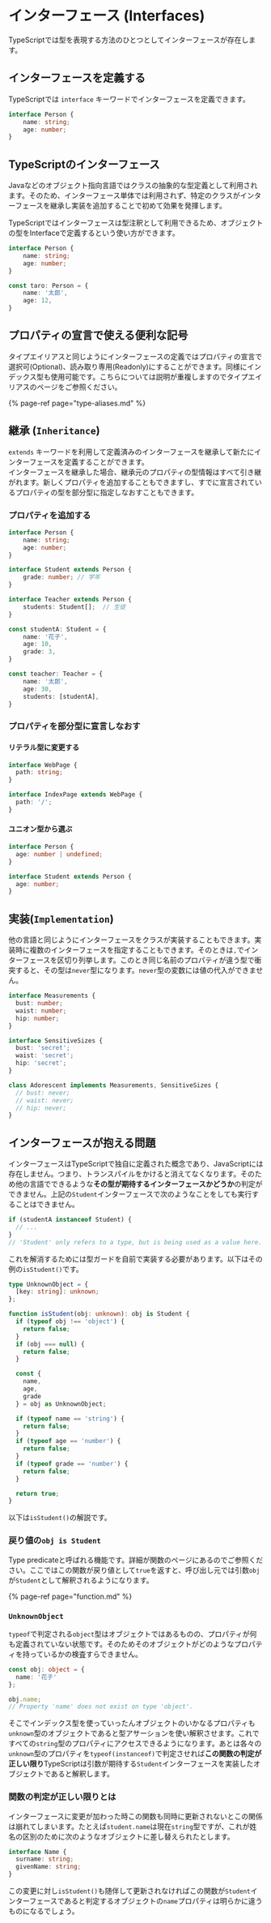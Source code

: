 # インターフェース \(Interfaces\)

TypeScriptでは型を表現する方法のひとつとしてインターフェースが存在します。

## インターフェースを定義する

TypeScriptでは `interface` キーワードでインターフェースを定義できます。

```typescript
interface Person {
    name: string;
    age: number;
}
```

## TypeScriptのインターフェース

Javaなどのオブジェクト指向言語ではクラスの抽象的な型定義として利用されます。そのため、インターフェース単体では利用されず、特定のクラスがインターフェースを継承し実装を追加することで初めて効果を発揮します。

TypeScriptではインターフェースは型注釈として利用できるため、オブジェクトの型をInterfaceで定義するという使い方ができます。

```typescript
interface Person {
    name: string;
    age: number;
}

const taro: Person = {
    name: '太郎',
    age: 12,
}
```

## プロパティの宣言で使える便利な記号

タイプエイリアスと同じようにインターフェースの定義ではプロパティの宣言で選択可\(Optional\)、読み取り専用\(Readonly\)にすることができます。同様にインデックス型も使用可能です。こちらについては説明が重複しますのでタイプエイリアスのページをご参照ください。

{% page-ref page="type-aliases.md" %}

## 継承 \(`Inheritance`\)

`extends` キーワードを利用して定義済みのインターフェースを継承して新たにインターフェースを定義することができます。  
インターフェースを継承した場合、継承元のプロパティの型情報はすべて引き継がれます。新しくプロパティを追加することもできますし、すでに宣言されているプロパティの型を部分型に指定しなおすこともできます。

### プロパティを追加する

```typescript
interface Person {
    name: string;
    age: number;
}

interface Student extends Person {
    grade: number; // 学年
}

interface Teacher extends Person {
    students: Student[];  // 生徒
}

const studentA: Student = {
    name: '花子',
    age: 10,
    grade: 3,
}

const teacher: Teacher = {
    name: '太郎',
    age: 30,
    students: [studentA],
}
```

### プロパティを部分型に宣言しなおす

#### リテラル型に変更する

```typescript
interface WebPage {
  path: string;
}

interface IndexPage extends WebPage {
  path: '/';
}
```

#### ユニオン型から選ぶ

```typescript
interface Person {
  age: number | undefined;
}

interface Student extends Person {
  age: number;
}
```

## 実装\(`Implementation`\)

他の言語と同じようにインターフェースをクラスが実装することもできます。実装時に複数のインターフェースを指定することもできます。そのときは`,`でインターフェースを区切り列挙します。このとき同じ名前のプロパティが違う型で衝突すると、その型は`never`型になります。`never`型の変数には値の代入ができません。

```typescript
interface Measurements {
  bust: number;
  waist: number;
  hip: number;
}

interface SensitiveSizes {
  bust: 'secret';
  waist: 'secret';
  hip: 'secret';
}

class Adorescent implements Measurements, SensitiveSizes {
  // bust: never;
  // waist: never;
  // hip: never;
}
```

## インターフェースが抱える問題

インターフェースはTypeScriptで独自に定義された概念であり、JavaScriptには存在しません。つまり、トランスパイルをかけると消えてなくなります。そのため他の言語でできるような**その型が期待するインターフェースかどうか**の判定ができません。上記の`Student`インターフェースで次のようなことをしても実行することはできません。

```typescript
if (studentA instanceof Student) {
  // ...
}
// 'Student' only refers to a type, but is being used as a value here.
```

これを解消するためには型ガードを自前で実装する必要があります。以下はその例の`isStudent()`です。

```typescript
type UnknownObject = {
  [key: string]: unknown;
};

function isStudent(obj: unknown): obj is Student {
  if (typeof obj !== 'object') {
    return false;
  }
  if (obj === null) {
    return false;
  }

  const {
    name,
    age,
    grade
  } = obj as UnknownObject;

  if (typeof name == 'string') {
    return false;
  }
  if (typeof age == 'number') {
    return false;
  }
  if (typeof grade == 'number') {
    return false;
  }

  return true;
}
```

以下は`isStudent()`の解説です。

### 戻り値の`obj is Student`

Type predicateと呼ばれる機能です。詳細が関数のページにあるのでご参照ください。ここではこの関数が戻り値として`true`を返すと、呼び出し元では引数`obj`が`Student`として解釈されるようになります。

{% page-ref page="function.md" %}

### `UnknownObject`

`typeof`で判定される`object`型はオブジェクトではあるものの、プロパティが何も定義されていない状態です。そのためそのオブジェクトがどのようなプロパティを持っているかの検査すらできません。

```typescript
const obj: object = {
  name: '花子'
};

obj.name;
// Property 'name' does not exist on type 'object'.
```

そこでインデックス型を使っていったんオブジェクトのいかなるプロパティも`unknown`型のオブジェクトであると型アサーションを使い解釈させます。これですべての`string`型のプロパティにアクセスできるようになります。あとは各々の`unknown`型のプロパティを`typeof(instanceof)`で判定させれば**この関数の判定が正しい限り**TypeScriptは引数が期待する`Student`インターフェースを実装したオブジェクトであると解釈します。

### 関数の判定が正しい限りとは

インターフェースに変更が加わった時この関数も同時に更新されないとこの関係は崩れてしまいます。たとえば`student.name`は現在`string`型ですが、これが姓名の区別のために次のようなオブジェクトに差し替えられたとします。

```typescript
interface Name {
  surname: string;
  givenName: string;
}
```

この変更に対し`isStudent()`も随伴して更新されなければこの関数が`Student`インターフェースであると判定するオブジェクトの`name`プロパティは明らかに違うものになるでしょう。

